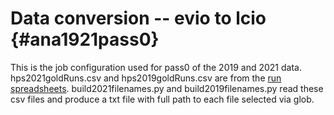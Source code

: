 Data conversion -- evio to lcio  {#ana1921pass0}
===============================

This is the job configuration used for pass0 of the 2019 and 2021 data.
hps2021goldRuns.csv and hps2019goldRuns.csv are from the [run spreadsheets](https://wiki.jlab.org/hps-run/index.php/The_HPS_Run_Wiki).
build2021filenames.py and build2019filenames.py read these csv files and produce a txt file with full path to each file selected via glob.

